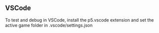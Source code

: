 ## VSCode

To test and debug in VSCode, install the p5.vscode extension and set the active game folder in .vscode/settings.json
